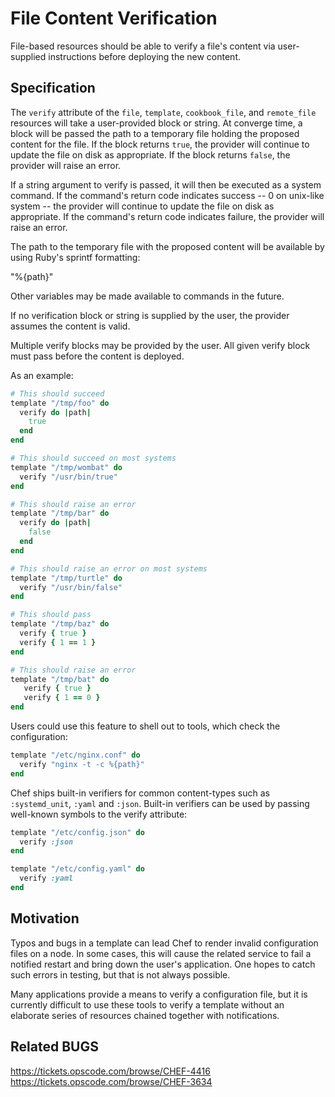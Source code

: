 # File Content Verification

File-based resources should be able to verify a file's content via
user-supplied instructions before deploying the new content.

## Specification

The `verify` attribute of the `file`, `template`, `cookbook_file`, and
`remote_file` resources will take a user-provided block or string. At
converge time, a block will be passed the path to a temporary file
holding the proposed content for the file. If the block returns `true`,
the provider will continue to update the file on disk as
appropriate. If the block returns `false`, the provider will raise an
error.

If a string argument to verify is passed, it will then be executed as
a system command. If the command's return code indicates success -- 0 on
unix-like system -- the provider will continue to update the file on
disk as appropriate. If the command's return code indicates failure,
the provider will raise an error.

The path to the temporary file with the proposed content will be
available by using Ruby's sprintf formatting:

   "%{path}"

Other variables may be made available to commands in the future.

If no verification block or string is supplied by the user, the
provider assumes the content is valid.

Multiple verify blocks may be provided by the user. All given verify
block must pass before the content is deployed.

As an example:

```ruby
# This should succeed
template "/tmp/foo" do
  verify do |path|
    true
  end
end

# This should succeed on most systems
template "/tmp/wombat" do
  verify "/usr/bin/true"
end

# This should raise an error
template "/tmp/bar" do
  verify do |path|
    false
  end
end

# This should raise an error on most systems
template "/tmp/turtle" do
  verify "/usr/bin/false"
end

# This should pass
template "/tmp/baz" do
  verify { true }
  verify { 1 == 1 }
end

# This should raise an error
template "/tmp/bat" do
   verify { true }
   verify { 1 == 0 }
end
```

Users could use this feature to shell out to tools, which check the
configuration:

```ruby
template "/etc/nginx.conf" do
  verify "nginx -t -c %{path}"
end
```

Chef ships built-in verifiers for common content-types such as
`:systemd_unit`, `:yaml` and `:json`. Built-in verifiers can be
used by passing well-known symbols to the verify attribute:

```ruby
template "/etc/config.json" do
  verify :json
end
```
```ruby
template "/etc/config.yaml" do
  verify :yaml
end
```

## Motivation

Typos and bugs in a template can lead Chef to render invalid
configuration files on a node. In some cases, this will cause the
related service to fail a notified restart and bring down the user's
application. One hopes to catch such errors in testing, but that is
not always possible.

Many applications provide a means to verify a configuration file, but
it is currently difficult to use these tools to verify a template
without an elaborate series of resources chained together with
notifications.

## Related BUGS

https://tickets.opscode.com/browse/CHEF-4416
https://tickets.opscode.com/browse/CHEF-3634
